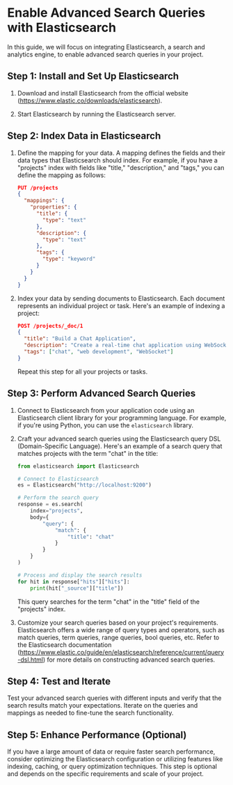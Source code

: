 
#  Enable Advanced Search Queries with Elasticsearch

In this guide, we will focus on integrating Elasticsearch, a search and analytics engine, to enable advanced search queries in your project.

## Step 1: Install and Set Up Elasticsearch

1. Download and install Elasticsearch from the official website (https://www.elastic.co/downloads/elasticsearch).

2. Start Elasticsearch by running the Elasticsearch server.

## Step 2: Index Data in Elasticsearch

1. Define the mapping for your data. A mapping defines the fields and their data types that Elasticsearch should index. For example, if you have a "projects" index with fields like "title," "description," and "tags," you can define the mapping as follows:

   ```json
   PUT /projects
   {
     "mappings": {
       "properties": {
         "title": {
           "type": "text"
         },
         "description": {
           "type": "text"
         },
         "tags": {
           "type": "keyword"
         }
       }
     }
   }
   ```

2. Index your data by sending documents to Elasticsearch. Each document represents an individual project or task. Here's an example of indexing a project:

   ```json
   POST /projects/_doc/1
   {
     "title": "Build a Chat Application",
     "description": "Create a real-time chat application using WebSocket technology.",
     "tags": ["chat", "web development", "WebSocket"]
   }
   ```

   Repeat this step for all your projects or tasks.

## Step 3: Perform Advanced Search Queries

1. Connect to Elasticsearch from your application code using an Elasticsearch client library for your programming language. For example, if you're using Python, you can use the `elasticsearch` library.

2. Craft your advanced search queries using the Elasticsearch query DSL (Domain-Specific Language). Here's an example of a search query that matches projects with the term "chat" in the title:

   ```python
   from elasticsearch import Elasticsearch

   # Connect to Elasticsearch
   es = Elasticsearch("http://localhost:9200")

   # Perform the search query
   response = es.search(
       index="projects",
       body={
           "query": {
               "match": {
                   "title": "chat"
               }
           }
       }
   )

   # Process and display the search results
   for hit in response["hits"]["hits"]:
       print(hit["_source"]["title"])
   ```

   This query searches for the term "chat" in the "title" field of the "projects" index.

3. Customize your search queries based on your project's requirements. Elasticsearch offers a wide range of query types and operators, such as match queries, term queries, range queries, bool queries, etc. Refer to the Elasticsearch documentation (https://www.elastic.co/guide/en/elasticsearch/reference/current/query-dsl.html) for more details on constructing advanced search queries.

## Step 4: Test and Iterate

Test your advanced search queries with different inputs and verify that the search results match your expectations. Iterate on the queries and mappings as needed to fine-tune the search functionality.

## Step 5: Enhance Performance (Optional)

If you have a large amount of data or require faster search performance, consider optimizing the Elasticsearch configuration or utilizing features like indexing, caching, or query optimization techniques. This step is optional and depends on the specific requirements and scale of your project.

